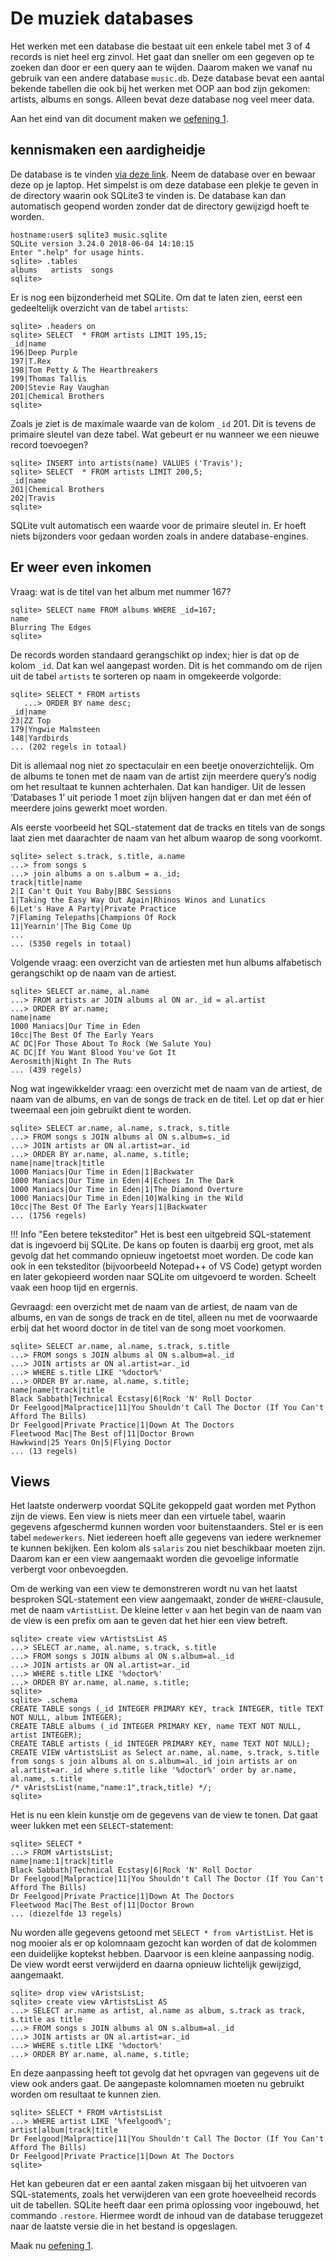 # De muziek databases 

Het werken met een database die bestaat uit een enkele tabel met 3 of 4 records is niet heel erg zinvol. Het gaat dan sneller om een gegeven op te zoeken dan door er een query aan te wijden. Daarom maken we vanaf nu gebruik van een andere database `music.db`. Deze database bevat een aantal bekende tabellen die ook bij het werken met OOP aan bod zijn gekomen: artists, albums en songs. Alleen bevat deze database nog veel meer data.

Aan het eind van dit document maken we [oefening 1](oefeningen/sql-oefening1.md).

## kennismaken een aardigheidje

De database is te vinden [via deze link](../../bestanden/music.sqlite). Neem de database over en bewaar deze op je laptop. Het simpelst is om deze database een plekje te geven in de directory waarin ook SQLite3 te vinden is. De database kan dan automatisch geopend worden zonder dat de directory gewijzigd hoeft te worden.

```
hostname:user$ sqlite3 music.sqlite 
SQLite version 3.24.0 2018-06-04 14:10:15
Enter ".help" for usage hints.
sqlite> .tables
albums   artists  songs  
sqlite> 
```

Er is nog een bijzonderheid met SQLite. Om dat te laten zien, eerst een gedeeltelijk overzicht van de tabel `artists`:

```
sqlite> .headers on
sqlite> SELECT  * FROM artists LIMIT 195,15;
_id|name
196|Deep Purple
197|T.Rex
198|Tom Petty & The Heartbreakers
199|Thomas Tallis
200|Stevie Ray Vaughan
201|Chemical Brothers
sqlite> 
```

Zoals je ziet is de maximale waarde van de kolom `_id` 201. Dit is tevens de primaire sleutel van deze tabel. Wat gebeurt er nu wanneer we een nieuwe record toevoegen?

```
sqlite> INSERT into artists(name) VALUES ('Travis');
sqlite> SELECT  * FROM artists LIMIT 200,5;
_id|name
201|Chemical Brothers
202|Travis
sqlite> 
```

SQLite vult automatisch een waarde voor de primaire sleutel in. Er hoeft niets bijzonders voor gedaan worden zoals in andere database-engines.

## Er weer even inkomen
Vraag: wat is de titel van het album met nummer 167?

```
sqlite> SELECT name FROM albums WHERE _id=167;
name
Blurring The Edges
sqlite> 
```

De records worden standaard gerangschikt op index; hier is dat op de kolom `_id`. Dat kan wel aangepast worden. Dit is het commando om de rijen uit de tabel `artists` te sorteren op naam in omgekeerde volgorde:

```
sqlite> SELECT * FROM artists
   ...> ORDER BY name desc;
_id|name
23|ZZ Top
179|Yngwie Malmsteen
148|Yardbirds
... (202 regels in totaal)
```

Dit is allemaal nog niet zo spectaculair en een beetje onoverzichtelijk. Om de albums te tonen met de naam van de artist zijn meerdere query’s nodig om het resultaat te kunnen achterhalen. Dat kan handiger. Uit de lessen ‘Databases 1’ uit periode 1 moet zijn blijven hangen dat er dan met één of meerdere joins gewerkt moet worden.

Als eerste voorbeeld het SQL-statement dat de tracks en titels van de songs laat zien met daarachter de naam van het album waarop de song voorkomt.

```
sqlite> select s.track, s.title, a.name
...> from songs s
...> join albums a on s.album = a._id;
track|title|name
2|I Can't Quit You Baby|BBC Sessions
1|Taking the Easy Way Out Again|Rhinos Winos and Lunatics
6|Let's Have A Party|Private Practice
7|Flaming Telepaths|Champions Of Rock
11|Yearnin'|The Big Come Up
...
... (5350 regels in totaal)
```

Volgende vraag: een overzicht van de artiesten met hun albums alfabetisch gerangschikt op de naam van de artiest.

```
sqlite> SELECT ar.name, al.name 
...> FROM artists ar JOIN albums al ON ar._id = al.artist 
...> ORDER BY ar.name;
name|name
1000 Maniacs|Our Time in Eden
10cc|The Best Of The Early Years
AC DC|For Those About To Rock (We Salute You)
AC DC|If You Want Blood You've Got It
Aerosmith|Night In The Ruts
... (439 regels)
```

Nog wat ingewikkelder vraag: een overzicht met de naam van de artiest, de naam van de albums, en van de songs de track en de titel. Let op dat er hier tweemaal een join gebruikt dient te worden.

```
sqlite> SELECT ar.name, al.name, s.track, s.title 
...> FROM songs s JOIN albums al ON s.album=s._id 
...> JOIN artists ar ON al.artist=ar._id 
...> ORDER BY ar.name, al.name, s.title;
name|name|track|title
1000 Maniacs|Our Time in Eden|1|Backwater
1000 Maniacs|Our Time in Eden|4|Echoes In The Dark
1000 Maniacs|Our Time in Eden|1|The Diamond Overture
1000 Maniacs|Our Time in Eden|10|Walking in the Wild
10cc|The Best Of The Early Years|1|Backwater
... (1756 regels)
```

!!! Info "Een betere teksteditor"
    Het is best een uitgebreid SQL-statement dat is ingevoerd bij SQLite. De kans op fouten is daarbij erg groot, met als gevolg dat het commando opnieuw ingetoetst moet worden. De code kan ook in een teksteditor (bijvoorbeeld Notepad++ of VS Code) getypt worden en later gekopieerd worden naar SQLite om uitgevoerd te worden. Scheelt vaak een hoop tijd en ergernis. 


Gevraagd: een overzicht met de naam van de artiest, de naam van de albums, en van de songs de track en de titel, alleen nu met de voorwaarde erbij dat het woord doctor in de titel van de song moet voorkomen. 


```
sqlite> SELECT ar.name, al.name, s.track, s.title 
...> FROM songs s JOIN albums al ON s.album=al._id 
...> JOIN artists ar ON al.artist=ar._id 
...> WHERE s.title LIKE '%doctor%' 
...> ORDER BY ar.name, al.name, s.title;
name|name|track|title
Black Sabbath|Technical Ecstasy|6|Rock 'N' Roll Doctor
Dr Feelgood|Malpractice|11|You Shouldn't Call The Doctor (If You Can't Afford The Bills)
Dr Feelgood|Private Practice|1|Down At The Doctors
Fleetwood Mac|The Best of|11|Doctor Brown
Hawkwind|25 Years On|5|Flying Doctor
... (13 regels)
```

## Views

Het laatste onderwerp voordat SQLite gekoppeld gaat worden met Python zijn de views. Een view is niets meer dan een virtuele tabel, waarin gegevens afgeschermd kunnen worden voor buitenstaanders. Stel er is een tabel `medewerkers`. Niet iedereen hoeft alle gegevens van iedere werknemer te kunnen bekijken. Een kolom als `salaris` zou niet beschikbaar moeten zijn. Daarom kan er een view aangemaakt worden die gevoelige informatie verbergt voor onbevoegden.

Om de werking van een view te demonstreren wordt nu van het laatst besproken SQL-statement een view aangemaakt, zonder de `WHERE`-clausule, met de naam `vArtistList`. De kleine letter `v` aan het begin van de naam van de view is een prefix om aan te geven dat het hier een view betreft.

```
sqlite> create view vArtistsList AS 
...> SELECT ar.name, al.name, s.track, s.title 
...> FROM songs s JOIN albums al ON s.album=al._id 
...> JOIN artists ar ON al.artist=ar._id 
...> WHERE s.title LIKE '%doctor%' 
...> ORDER BY ar.name, al.name, s.title;
sqlite> 
sqlite> .schema
CREATE TABLE songs (_id INTEGER PRIMARY KEY, track INTEGER, title TEXT NOT NULL, album INTEGER);
CREATE TABLE albums (_id INTEGER PRIMARY KEY, name TEXT NOT NULL, artist INTEGER);
CREATE TABLE artists (_id INTEGER PRIMARY KEY, name TEXT NOT NULL);
CREATE VIEW vArtistsList as Select ar.name, al.name, s.track, s.title from songs s join albums al on s.album=al._id join artists ar on al.artist=ar._id where s.title like '%doctor%' order by ar.name, al.name, s.title
/* vAristsList(name,"name:1",track,title) */;
sqlite> 
```

Het is nu een klein kunstje om de gegevens van de view te tonen. Dat gaat weer lukken met een `SELECT`-statement:

```
sqlite> SELECT * 
...> FROM vArtistsList;
name|name:1|track|title
Black Sabbath|Technical Ecstasy|6|Rock 'N' Roll Doctor
Dr Feelgood|Malpractice|11|You Shouldn't Call The Doctor (If You Can't Afford The Bills)
Dr Feelgood|Private Practice|1|Down At The Doctors
Fleetwood Mac|The Best of|11|Doctor Brown
... (diezelfde 13 regels)
```

Nu worden alle gegevens getoond met `SELECT * from vArtistList`. Het is nog mooier als er op kolomnaam gezocht kan worden of dat de kolommen een duidelijke koptekst hebben. Daarvoor is een kleine aanpassing nodig. De view wordt eerst verwijderd en daarna opnieuw lichtelijk gewijzigd, aangemaakt.

```
sqlite> drop view vAristsList;
sqlite> create view vArtistsList AS 
...> SELECT ar.name as artist, al.name as album, s.track as track, s.title as title
...> FROM songs s JOIN albums al ON s.album=al._id 
...> JOIN artists ar ON al.artist=ar._id 
...> WHERE s.title LIKE '%doctor%' 
...> ORDER BY ar.name, al.name, s.title;
```

En deze aanpassing heeft tot gevolg dat het opvragen van gegevens uit de view ook anders gaat. De aangepaste kolomnamen moeten nu gebruikt worden om resultaat te kunnen zien.

```
sqlite> SELECT * FROM vArtistsList 
...> WHERE artist LIKE '%feelgood%';
artist|album|track|title
Dr Feelgood|Malpractice|11|You Shouldn't Call The Doctor (If You Can't Afford The Bills)
Dr Feelgood|Private Practice|1|Down At The Doctors
sqlite> 
```

Het kan gebeuren dat er een aantal zaken misgaan bij het uitvoeren van SQL-statements, zoals het verwijderen van een grote hoeveelheid records uit de tabellen. SQLite heeft daar een prima oplossing voor ingebouwd, het commando `.restore`. Hiermee wordt de inhoud van de database teruggezet naar de laatste versie die in het bestand is opgeslagen.

Maak nu [oefening 1](oefeningen/sql-oefening1.md).


